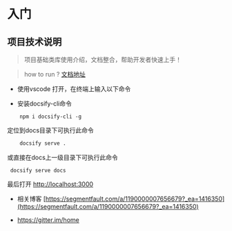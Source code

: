 
# 入门

## 项目技术说明

> 项目基础类库使用介绍，文档整合，帮助开发者快速上手！

> how to run ?  [文档地址](https://docsify.js.org/#/zh-cn/quickstart)

- 使用vscode 打开，在终端上输入以下命令

* 安装docsify-cli命令
```
    npm i docsify-cli -g
```
定位到docs目录下可执行此命令
```bash
    docsify serve .
```
或直接在docs上一级目录下可执行此命令
```
 docsify serve docs
```

最后打开  [http://localhost:3000](http://localhost:3000)

* 相关博客 [https://segmentfault.com/a/1190000007656679?_ea=1416350](https://segmentfault.com/a/1190000007656679?_ea=1416350)

* https://gitter.im/home  